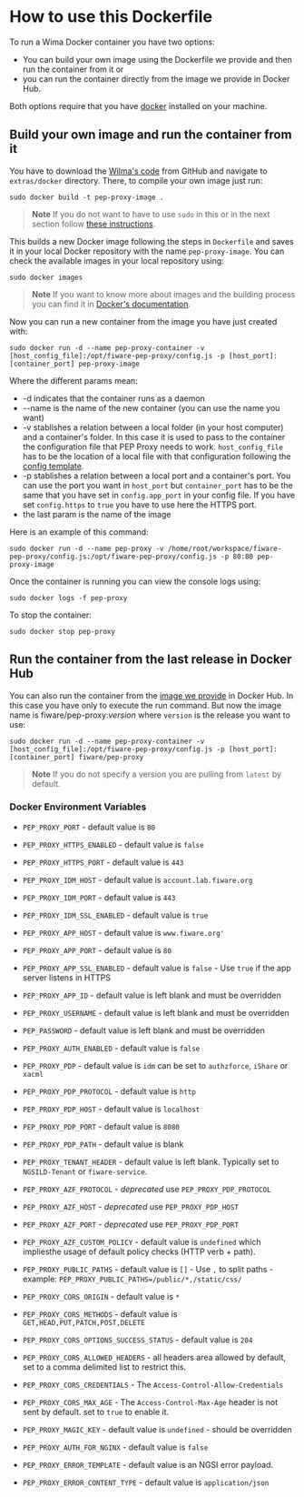 # How to use this Dockerfile

To run a Wima Docker container you have two options:

-   You can build your own image using the Dockerfile we provide and then run the container from it or
-   you can run the container directly from the image we provide in Docker Hub.

Both options require that you have [docker](https://docs.docker.com/installation/) installed on your machine.

## Build your own image and run the container from it

You have to download the [Wilma's code](https://github.com/ging/fiware-pep-proxy) from GitHub and navigate to
`extras/docker` directory. There, to compile your own image just run:

```console
sudo docker build -t pep-proxy-image .
```

> **Note** If you do not want to have to use `sudo` in this or in the next section follow
> [these instructions](https://docs.docker.com/installation/ubuntulinux/#create-a-docker-group).

This builds a new Docker image following the steps in `Dockerfile` and saves it in your local Docker repository with the
name `pep-proxy-image`. You can check the available images in your local repository using:

```console
sudo docker images
```

> **Note** If you want to know more about images and the building process you can find it in
> [Docker's documentation](https://docs.docker.com/userguide/dockerimages/).

Now you can run a new container from the image you have just created with:

```console
sudo docker run -d --name pep-proxy-container -v [host_config_file]:/opt/fiware-pep-proxy/config.js -p [host_port]:[container_port] pep-proxy-image
```

Where the different params mean:

-   -d indicates that the container runs as a daemon
-   --name is the name of the new container (you can use the name you want)
-   -v stablishes a relation between a local folder (in your host computer) and a container's folder. In this case it is
    used to pass to the container the configuration file that PEP Proxy needs to work. `host_config_file` has to be the
    location of a local file with that configuration following the
    [config template](https://github.com/ging/fiware-pep-proxy/blob/master/config.js.template).
-   -p stablishes a relation between a local port and a container's port. You can use the port you want in `host_port`
    but `container_port` has to be the same that you have set in `config.app_port` in your config file. If you have set
    `config.https` to `true` you have to use here the HTTPS port.
-   the last param is the name of the image

Here is an example of this command:

```console
sudo docker run -d --name pep-proxy -v /home/root/workspace/fiware-pep-proxy/config.js:/opt/fiware-pep-proxy/config.js -p 80:80 pep-proxy-image
```

Once the container is running you can view the console logs using:

```console
sudo docker logs -f pep-proxy
```

To stop the container:

```console
sudo docker stop pep-proxy
```

## Run the container from the last release in Docker Hub

You can also run the container from the [image we provide](https://hub.docker.com/r/fiware/pep-proxy/) in Docker Hub. In
this case you have only to execute the run command. But now the image name is fiware/pep-proxy:_version_ where `version`
is the release you want to use:

```console
sudo docker run -d --name pep-proxy-container -v [host_config_file]:/opt/fiware-pep-proxy/config.js -p [host_port]:[container_port] fiware/pep-proxy
```

> **Note** If you do not specify a version you are pulling from `latest` by default.

### Docker Environment Variables

-   `PEP_PROXY_PORT` - default value is `80`
-   `PEP_PROXY_HTTPS_ENABLED` - default value is `false`
-   `PEP_PROXY_HTTPS_PORT` - default value is `443`
-   `PEP_PROXY_IDM_HOST` - default value is `account.lab.fiware.org`
-   `PEP_PROXY_IDM_PORT` - default value is `443`
-   `PEP_PROXY_IDM_SSL_ENABLED` - default value is `true`
-   `PEP_PROXY_APP_HOST` - default value is `www.fiware.org'`
-   `PEP_PROXY_APP_PORT` - default value is `80`
-   `PEP_PROXY_APP_SSL_ENABLED` - default value is `false` - Use `true` if the app server listens in HTTPS
-   `PEP_PROXY_APP_ID` - default value is left blank and must be overridden
-   `PEP_PROXY_USERNAME` - default value is left blank and must be overridden
-   `PEP_PASSWORD` - default value is left blank and must be overridden
-   `PEP_PROXY_AUTH_ENABLED` - default value is `false`
-   `PEP_PROXY_PDP` - default value is `idm` can be set to `authzforce`, `iShare` or `xacml`
-   `PEP_PROXY_PDP_PROTOCOL` - default value is `http`
-   `PEP_PROXY_PDP_HOST` - default value is `localhost`
-   `PEP_PROXY_PDP_PORT` - default value is `8080`
-   `PEP_PROXY_PDP_PATH` - default value is blank
-   `PEP_PROXY_TENANT_HEADER` - default value is left blank. Typically set to `NGSILD-Tenant` or `fiware-service`.
-   `PEP_PROXY_AZF_PROTOCOL` - _deprecated_ use `PEP_PROXY_PDP_PROTOCOL`
-   `PEP_PROXY_AZF_HOST` - _deprecated_ use `PEP_PROXY_PDP_HOST`
-   `PEP_PROXY_AZF_PORT` - _deprecated_ use `PEP_PROXY_PDP_PORT`
-   `PEP_PROXY_AZF_CUSTOM_POLICY` - default value is `undefined` which impliesthe usage of default policy checks (HTTP
    verb + path).
-   `PEP_PROXY_PUBLIC_PATHS` - default value is `[]` - Use `,` to split paths - example:
    `PEP_PROXY_PUBLIC_PATHS=/public/*,/static/css/`

-   `PEP_PROXY_CORS_ORIGIN` - default value is `*`
-   `PEP_PROXY_CORS_METHODS` - default value is `GET,HEAD,PUT,PATCH,POST,DELETE`
-   `PEP_PROXY_CORS_OPTIONS_SUCCESS_STATUS` - default value is `204`
-   `PEP_PROXY_CORS_ALLOWED_HEADERS` - all headers area allowed by default, set to a comma delimited list to restrict
    this.
-   `PEP_PROXY_CORS_CREDENTIALS` - The `Access-Control-Allow-Credentials`
-   `PEP_PROXY_CORS_MAX_AGE` - The `Access-Control-Max-Age` header is not sent by default. set to `true` to enable it.
-   `PEP_PROXY_MAGIC_KEY` - default value is `undefined` - should be overridden
-   `PEP_PROXY_AUTH_FOR_NGINX` - default value is `false`
-   `PEP_PROXY_ERROR_TEMPLATE` - default value is an NGSI error payload.
-   `PEP_PROXY_ERROR_CONTENT_TYPE` - default value is `application/json`
